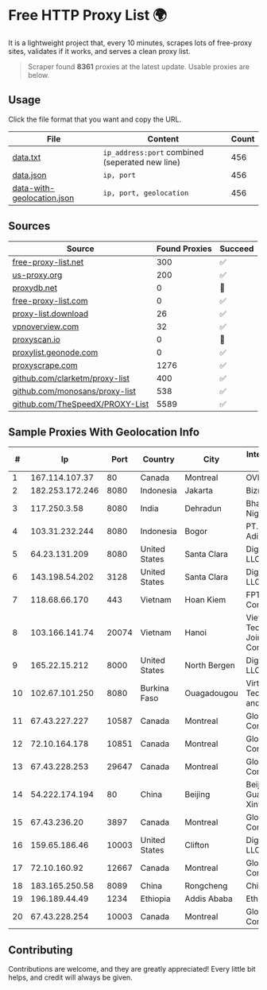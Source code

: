 
# Free HTTP Proxy List 🌍

It is a lightweight project that, every 10 minutes, scrapes lots of free-proxy sites, validates if it works, and serves a clean proxy list.


> Scraper found **8361** proxies at the latest update. Usable proxies are below.

## Usage

Click the file format that you want and copy the URL.


|File|Content|Count|
|----|-------|-----|
|[data.txt](https://raw.githubusercontent.com/themiralay/Proxy-List-World/master/data.txt)|`ip_address:port` combined (seperated new line)|456|
|[data.json](https://raw.githubusercontent.com/themiralay/Proxy-List-World/master/data.json)|`ip, port`|456|
|[data-with-geolocation.json](https://raw.githubusercontent.com/themiralay/Proxy-List-World/master/data-with-geolocation.json)|`ip, port, geolocation`|456|

## Sources

|Source|Found Proxies|Succeed|
|------|-------------|-------|
|[free-proxy-list.net](https://free-proxy-list.net)|300|✅|
|[us-proxy.org](https://www.us-proxy.org)|200|✅|
|[proxydb.net](http://proxydb.net)|0|🚫|
|[free-proxy-list.com](https://free-proxy-list.com/?page=&port=&type%5B%5D=http&type%5B%5D=https&up_time=0&search=Search)|0|✅|
|[proxy-list.download](https://www.proxy-list.download/HTTP)|26|✅|
|[vpnoverview.com](https://vpnoverview.com/privacy/anonymous-browsing/free-proxy-servers)|32|✅|
|[proxyscan.io](https://www.proxyscan.io)|0|🚫|
|[proxylist.geonode.com](https://proxylist.geonode.com/api/proxy-list?limit=300&page=1&sort_by=lastChecked&sort_type=desc&protocols=http,https)|0|✅|
|[proxyscrape.com](https://api.proxyscrape.com/v2/?request=displayproxies&protocol=http&timeout=10000&country=all&ssl=all&anonymity=all)|1276|✅|
|[github.com/clarketm/proxy-list](https://raw.githubusercontent.com/clarketm/proxy-list/master/proxy-list-raw.txt)|400|✅|
|[github.com/monosans/proxy-list](https://raw.githubusercontent.com/monosans/proxy-list/main/proxies/http.txt)|538|✅|
|[github.com/TheSpeedX/PROXY-List](https://raw.githubusercontent.com/TheSpeedX/PROXY-List/master/http.txt)|5589|✅|


## Sample Proxies With Geolocation Info

|#|Ip|Port|Country|City|Internet Service Provider|
|-|--|----|-------|----|-------------------------|
|1|167.114.107.37|80|Canada|Montreal|OVH SAS|
|2|182.253.172.246|8080|Indonesia|Jakarta|Biznet Metronet|
|3|117.250.3.58|8080|India|Dehradun|Bharat Sanchar Nigam Ltd|
|4|103.31.232.244|8080|Indonesia|Bogor|PT. Usaha Adisanggoro|
|5|64.23.131.209|8080|United States|Santa Clara|DigitalOcean, LLC|
|6|143.198.54.202|3128|United States|Santa Clara|DigitalOcean, LLC|
|7|118.68.66.170|443|Vietnam|Hoan Kiem|FPT Telecom Company|
|8|103.166.141.74|20074|Vietnam|Hanoi|Viet NAM Cloud Technology Joint Stock Company|
|9|165.22.15.212|8000|United States|North Bergen|DigitalOcean, LLC|
|10|102.67.101.250|8080|Burkina Faso|Ouagadougou|Virtual Technologies and Solutions|
|11|67.43.227.227|10587|Canada|Montreal|GloboTech Communications|
|12|72.10.164.178|10851|Canada|Montreal|GloboTech Communications|
|13|67.43.228.253|29647|Canada|Montreal|GloboTech Communications|
|14|54.222.174.194|80|China|Beijing|Beijing Guanghuan Xinwang Digital|
|15|67.43.236.20|3897|Canada|Montreal|GloboTech Communications|
|16|159.65.186.46|10003|United States|Clifton|DigitalOcean, LLC|
|17|72.10.160.92|12667|Canada|Montreal|GloboTech Communications|
|18|183.165.250.58|8089|China|Rongcheng|Chinanet|
|19|196.189.44.49|1234|Ethiopia|Addis Ababa|Ethiotelecom|
|20|67.43.228.254|10003|Canada|Montreal|GloboTech Communications|



## Contributing

Contributions are welcome, and they are greatly appreciated! Every
little bit helps, and credit will always be given.

